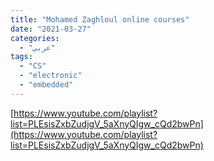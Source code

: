 ```yaml
---
title: "Mohamed Zaghloul online courses"
date: "2021-03-27"
categories:
  - "عربي"
tags:
  - "CS"
  - "electronic"
  - "embedded"
---
```


[https://www.youtube.com/playlist?list=PLEsisZxbZudjgV_5aXnyQIgw_cQd2bwPn](https://www.youtube.com/playlist?list=PLEsisZxbZudjgV_5aXnyQIgw_cQd2bwPn)
